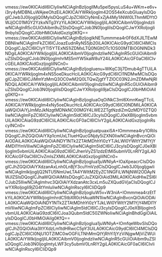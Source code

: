 vmess://ew0KICAidiI6ICIyIiwNCiAgInBzIjogIlMu5pel5pysLuS4u+WKm+e6v+i3ry4yMDBNLuWAjeeOhzEiLA0KICAiYWRkIjogIm42OS54eXcubGluayIsDQogICJwb3J0IjogIjQ0MyIsDQogICJpZCI6ICIyNmExZjA4My1iNWI0LThmMDYtOWJjOC01MGY2YzkxNTg3YzYiLA0KICAiYWlkIjogIjIiLA0KICAibmV0IjogIndzIiwNCiAgInR5cGUiOiAibm9uZSIsDQogICJob3N0IjogIiIsDQogICJwYXRoIjogIi9nbyIsDQogICJ0bHMiOiAidGxzIg0KfQ==
vmess://ew0KICAidiI6ICIyIiwNCiAgInBzIjogIkNETummmea4r0F6dXJlLTEwMDBNIiwNCiAgImFkZCI6ICJoazEudnRyNS5jb20iLA0KICAicG9ydCI6ICI4MCIsDQogICJpZCI6ICIyYTI5YTExNS1iZDMxLTQ0NGItOTc1OS00MTBiOGNlNDk3NDgiLA0KICAiYWlkIjogIjIiLA0KICAibmV0IjogIndzIiwNCiAgInR5cGUiOiAibm9uZSIsDQogICJob3N0IjogImhrMS5mYW5kaW8uY24iLA0KICAicGF0aCI6ICIvcGEiLA0KICAidGxzIjogIiINCn0=
vmess://ew0KICAidiI6ICIyIiwNCiAgInBzIjogIuenu+WKqC3lj7Dmub4gTTUiLA0KICAiYWRkIjogIm4xNS5oeDkucHciLA0KICAicG9ydCI6ICI1NDMwMCIsDQogICJpZCI6ICJiMmYzMmQ3OC0wM2Q0LTQwZjgtYTZlOC03N2JmZDMwNjRlNDQiLA0KICAiYWlkIjogIjIiLA0KICAibmV0IjogIndzIiwNCiAgInR5cGUiOiAibm9uZSIsDQogICJob3N0IjogIiIsDQogICJwYXRoIjogIi9jaCIsDQogICJ0bHMiOiAiIg0KfQ==
vmess://ew0KICAidiI6ICIyIiwNCiAgInBzIjogIuaOqOiNkC3ml6XmnKwgTTciLA0KICAiYWRkIjogIm4xNy5oeDkucHciLA0KICAicG9ydCI6ICI0NDMiLA0KICAiaWQiOiAiYjJmMzJkNzgtMDNkNC00MGY4LWE2ZTgtNzdiZmQzMDY0ZTQ0IiwNCiAgImFpZCI6ICIyIiwNCiAgIm5ldCI6ICJ3cyIsDQogICJ0eXBlIjogIm5vbmUiLA0KICAiaG9zdCI6ICIiLA0KICAicGF0aCI6ICIvY2giLA0KICAidGxzIjogInRscyINCn0=
vmess://ew0KICAidiI6ICIyIiwNCiAgInBzIjogIuatpuaxiSA+IOmmmea4ry1ORiIsDQogICJhZGQiOiAiYXp1cmUxLTIueHQucGNjdy5iZXN0IiwNCiAgInBvcnQiOiAiODAiLA0KICAiaWQiOiAiNDY1NTk2ZTAtMDhhYi0zYTJkLWI0YWItY2M1YjY4MDI1YmVlIiwNCiAgImFpZCI6ICIyIiwNCiAgIm5ldCI6ICJ3cyIsDQogICJ0eXBlIjogIm5vbmUiLA0KICAiaG9zdCI6ICJhenVyZS1zdzEtMi5ubmV0LnRlY2giLA0KICAicGF0aCI6ICIvZmlsZXMiLA0KICAidGxzIjogIiINCn0=
vmess://ew0KICAidiI6ICIyIiwNCiAgInBzIjogIua1juWNlyA+IOaXpeacrCIsDQogICJhZGQiOiAiYXdzanAxLnh0LnBjY3cuYmVzdCIsDQogICJwb3J0IjogIjgwIiwNCiAgImlkIjogIjQ2NTU5NmUwLTA4YWItM2EyZC1iNGFiLWNjNWI2ODAyNWJlZSIsDQogICJhaWQiOiAiMiIsDQogICJuZXQiOiAid3MiLA0KICAidHlwZSI6ICJub25lIiwNCiAgImhvc3QiOiAiYXdzanAtc3cxLm5uZXQudGVjaCIsDQogICJwYXRoIjogIi9jZG4tYmluIiwNCiAgInRscyI6ICIiDQp9
vmess://ew0KICAidiI6ICIyIiwNCiAgInBzIjogIuW5v+W3niA+IOmmmea4rzEtTkYiLA0KICAiYWRkIjogImhrdC5tbXR0cHAuaWN1IiwNCiAgInBvcnQiOiAiODAiLA0KICAiaWQiOiAiNDY1NTk2ZTAtMDhhYi0zYTJkLWI0YWItY2M1YjY4MDI1YmVlIiwNCiAgImFpZCI6ICIyIiwNCiAgIm5ldCI6ICJ3cyIsDQogICJ0eXBlIjogIm5vbmUiLA0KICAiaG9zdCI6ICJoa3Qubm5ldC50ZWNoIiwNCiAgInBhdGgiOiAiLyIsDQogICJ0bHMiOiAiIg0KfQ==
vmess://ew0KICAidiI6ICIyIiwNCiAgInBzIjogIua1juWNlyA+IOmfqeWbvSIsDQogICJhZGQiOiAia3ItYXdzLm1tdHRwcC5pY3UiLA0KICAicG9ydCI6ICI4MCIsDQogICJpZCI6ICI0NjU1OTZlMC0wOGFiLTNhMmQtYjRhYi1jYzViNjgwMjViZWUiLA0KICAiYWlkIjogIjIiLA0KICAibmV0IjogIndzIiwNCiAgInR5cGUiOiAibm9uZSIsDQogICJob3N0IjogImtyLWF3cy5ubmV0LnRlY2giLA0KICAicGF0aCI6ICIvIiwNCiAgInRscyI6ICIiDQp9
